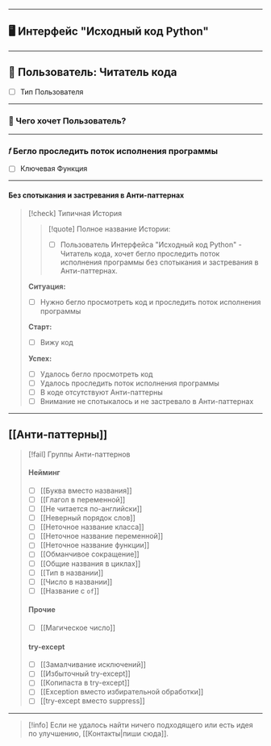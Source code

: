 ***
## 🖥️ Интерфейс "Исходный код Python"

***
## 👤 Пользователь: Читатель кода
- [ ] Тип Пользователя

***
### 👤 Чего хочет Пользователь?

***
### 𝑓 Бегло проследить поток исполнения программы
- [ ] Ключевая Функция

***
#### Без спотыкания и застревания в Анти-паттернах

>[!check] Типичная История
>>[!quote] Полное название Истории:
>>
>>- [ ] Пользователь Интерфейса "Исходный код Python" - Читатель кода, хочет бегло проследить поток исполнения программы без спотыкания и застревания в Анти-паттернах.
>
>**Ситуация:**
>- [ ] Нужно бегло просмотреть код и проследить поток исполнения программы
>
>**Старт:**
>- [ ] Вижу код
>
>**Успех:**
>- [ ] Удалось бегло просмотреть код
>- [ ] Удалось проследить поток исполнения программы
>- [ ] В коде отсутствуют Анти-паттерны
>- [ ] Внимание не спотыкалось и не застревало в Анти-паттернах

***
## [[Анти‐паттерны]]

>[!fail] Группы Анти-паттернов
>#### Нейминг
>
>- [ ] [[Буква вместо названия]]
>- [ ] [[Глагол в переменной]]
>- [ ] [[Не читается по-английски]]
>- [ ] [[Неверный порядок слов]]
>- [ ] [[Неточное название класса]]
>- [ ] [[Неточное название переменной]]
>- [ ] [[Неточное название функции]]
>- [ ] [[Обманчивое сокращение]]
>- [ ] [[Общие названия в циклах]]
>- [ ] [[Тип в названии]]
>- [ ] [[Число в названии]]
>- [ ] [[Название с `of`]]
>
>#### Прочие
>
>- [ ] [[Магическое число]]
>
>#### try-except
>
>- [ ] [[Замалчивание исключений]]
>- [ ] [[Избыточный try-except]]
>- [ ] [[Копипаста в try-except]]
>- [ ] [[Exception вместо избирательной обработки]]
>- [ ] [[try-except вместо suppress]]

***

> [!info]
> Если не удалось найти ничего подходящего или есть идея по улучшению, [[Контакты|пиши сюда]].
